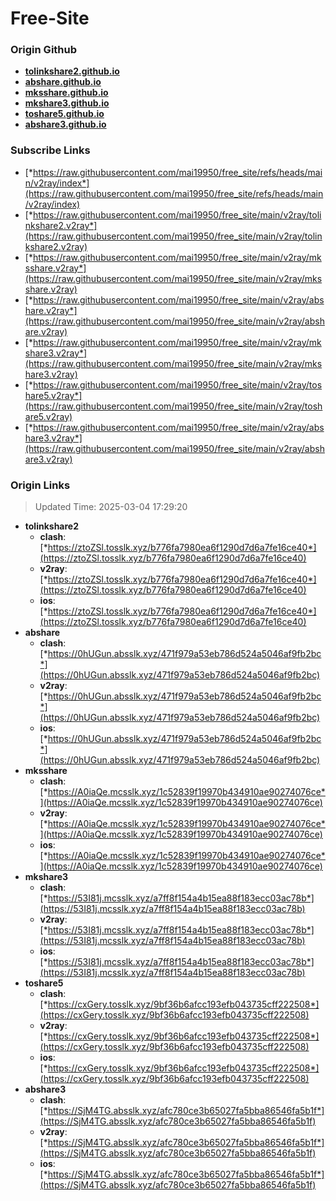 # Free-Site

### Origin Github

- [**tolinkshare2.github.io**](https://github.com/tolinkshare2/tolinkshare2.github.io)
- [**abshare.github.io**](https://github.com/abshare/abshare.github.io)
- [**mksshare.github.io**](https://github.com/mksshare/mksshare.github.io)
- [**mkshare3.github.io**](https://github.com/mkshare3/mkshare3.github.io)
- [**toshare5.github.io**](https://github.com/toshare5/toshare5.github.io)
- [**abshare3.github.io**](https://github.com/abshare3/abshare3.github.io)

### Subscribe Links

- [*https://raw.githubusercontent.com/mai19950/free_site/refs/heads/main/v2ray/index*](https://raw.githubusercontent.com/mai19950/free_site/refs/heads/main/v2ray/index)
- [*https://raw.githubusercontent.com/mai19950/free_site/main/v2ray/tolinkshare2.v2ray*](https://raw.githubusercontent.com/mai19950/free_site/main/v2ray/tolinkshare2.v2ray)
- [*https://raw.githubusercontent.com/mai19950/free_site/main/v2ray/mksshare.v2ray*](https://raw.githubusercontent.com/mai19950/free_site/main/v2ray/mksshare.v2ray)
- [*https://raw.githubusercontent.com/mai19950/free_site/main/v2ray/abshare.v2ray*](https://raw.githubusercontent.com/mai19950/free_site/main/v2ray/abshare.v2ray)
- [*https://raw.githubusercontent.com/mai19950/free_site/main/v2ray/mkshare3.v2ray*](https://raw.githubusercontent.com/mai19950/free_site/main/v2ray/mkshare3.v2ray)
- [*https://raw.githubusercontent.com/mai19950/free_site/main/v2ray/toshare5.v2ray*](https://raw.githubusercontent.com/mai19950/free_site/main/v2ray/toshare5.v2ray)
- [*https://raw.githubusercontent.com/mai19950/free_site/main/v2ray/abshare3.v2ray*](https://raw.githubusercontent.com/mai19950/free_site/main/v2ray/abshare3.v2ray)

### Origin Links

> Updated Time: 2025-03-04 17:29:20

- **tolinkshare2**
  - **clash**: [*https://ztoZSl.tosslk.xyz/b776fa7980ea6f1290d7d6a7fe16ce40*](https://ztoZSl.tosslk.xyz/b776fa7980ea6f1290d7d6a7fe16ce40)
  - **v2ray**: [*https://ztoZSl.tosslk.xyz/b776fa7980ea6f1290d7d6a7fe16ce40*](https://ztoZSl.tosslk.xyz/b776fa7980ea6f1290d7d6a7fe16ce40)
  - **ios**: [*https://ztoZSl.tosslk.xyz/b776fa7980ea6f1290d7d6a7fe16ce40*](https://ztoZSl.tosslk.xyz/b776fa7980ea6f1290d7d6a7fe16ce40)
- **abshare**
  - **clash**: [*https://0hUGun.absslk.xyz/471f979a53eb786d524a5046af9fb2bc*](https://0hUGun.absslk.xyz/471f979a53eb786d524a5046af9fb2bc)
  - **v2ray**: [*https://0hUGun.absslk.xyz/471f979a53eb786d524a5046af9fb2bc*](https://0hUGun.absslk.xyz/471f979a53eb786d524a5046af9fb2bc)
  - **ios**: [*https://0hUGun.absslk.xyz/471f979a53eb786d524a5046af9fb2bc*](https://0hUGun.absslk.xyz/471f979a53eb786d524a5046af9fb2bc)
- **mksshare**
  - **clash**: [*https://A0iaQe.mcsslk.xyz/1c52839f19970b434910ae90274076ce*](https://A0iaQe.mcsslk.xyz/1c52839f19970b434910ae90274076ce)
  - **v2ray**: [*https://A0iaQe.mcsslk.xyz/1c52839f19970b434910ae90274076ce*](https://A0iaQe.mcsslk.xyz/1c52839f19970b434910ae90274076ce)
  - **ios**: [*https://A0iaQe.mcsslk.xyz/1c52839f19970b434910ae90274076ce*](https://A0iaQe.mcsslk.xyz/1c52839f19970b434910ae90274076ce)
- **mkshare3**
  - **clash**: [*https://53I81j.mcsslk.xyz/a7ff8f154a4b15ea88f183ecc03ac78b*](https://53I81j.mcsslk.xyz/a7ff8f154a4b15ea88f183ecc03ac78b)
  - **v2ray**: [*https://53I81j.mcsslk.xyz/a7ff8f154a4b15ea88f183ecc03ac78b*](https://53I81j.mcsslk.xyz/a7ff8f154a4b15ea88f183ecc03ac78b)
  - **ios**: [*https://53I81j.mcsslk.xyz/a7ff8f154a4b15ea88f183ecc03ac78b*](https://53I81j.mcsslk.xyz/a7ff8f154a4b15ea88f183ecc03ac78b)
- **toshare5**
  - **clash**: [*https://cxGery.tosslk.xyz/9bf36b6afcc193efb043735cff222508*](https://cxGery.tosslk.xyz/9bf36b6afcc193efb043735cff222508)
  - **v2ray**: [*https://cxGery.tosslk.xyz/9bf36b6afcc193efb043735cff222508*](https://cxGery.tosslk.xyz/9bf36b6afcc193efb043735cff222508)
  - **ios**: [*https://cxGery.tosslk.xyz/9bf36b6afcc193efb043735cff222508*](https://cxGery.tosslk.xyz/9bf36b6afcc193efb043735cff222508)
- **abshare3**
  - **clash**: [*https://SjM4TG.absslk.xyz/afc780ce3b65027fa5bba86546fa5b1f*](https://SjM4TG.absslk.xyz/afc780ce3b65027fa5bba86546fa5b1f)
  - **v2ray**: [*https://SjM4TG.absslk.xyz/afc780ce3b65027fa5bba86546fa5b1f*](https://SjM4TG.absslk.xyz/afc780ce3b65027fa5bba86546fa5b1f)
  - **ios**: [*https://SjM4TG.absslk.xyz/afc780ce3b65027fa5bba86546fa5b1f*](https://SjM4TG.absslk.xyz/afc780ce3b65027fa5bba86546fa5b1f)

